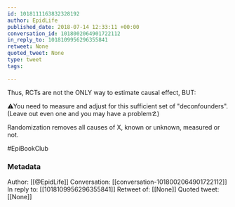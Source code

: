 ```yaml
---
id: 1018111163832328192
author: EpidLife
published_date: 2018-07-14 12:33:11 +00:00
conversation_id: 1018002064901722112
in_reply_to: 1018109956296355841
retweet: None
quoted_tweet: None
type: tweet
tags:

---
```


Thus, RCTs are not the ONLY way to estimate causal effect, BUT:

⚠You need to measure and adjust for this sufficient set of "deconfounders". (Leave out even one and you may have a problem☡)

Randomization removes all causes of X, known or unknown, measured or not.

#EpiBookClub

### Metadata

Author: [[@EpidLife]]
Conversation: [[conversation-1018002064901722112]]
In reply to: [[1018109956296355841]]
Retweet of: [[None]]
Quoted tweet: [[None]]
